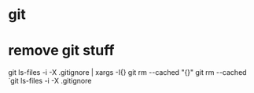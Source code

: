 # git

# remove git stuff
git ls-files -i -X .gitignore | xargs -I{} git rm --cached "{}"
git rm --cached `git ls-files -i -X .gitignore
